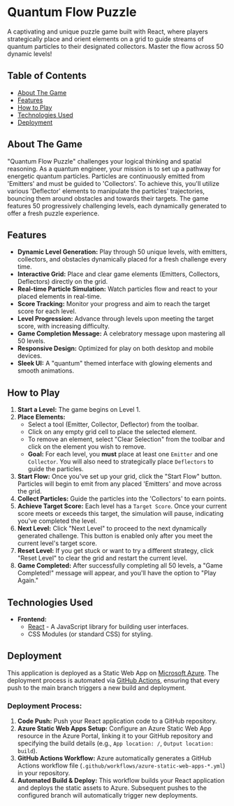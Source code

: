 # Quantum Flow Puzzle

A captivating and unique puzzle game built with React, where players strategically place and orient elements on a grid to guide streams of quantum particles to their designated collectors. Master the flow across 50 dynamic levels!

## Table of Contents

* [About The Game](#about-the-game)
* [Features](#features)
* [How to Play](#how-to-play)
* [Technologies Used](#technologies-used)
* [Deployment](#deployment)

## About The Game

"Quantum Flow Puzzle" challenges your logical thinking and spatial reasoning. As a quantum engineer, your mission is to set up a pathway for energetic quantum particles. Particles are continuously emitted from 'Emitters' and must be guided to 'Collectors'. To achieve this, you'll utilize various 'Deflector' elements to manipulate the particles' trajectories, bouncing them around obstacles and towards their targets. The game features 50 progressively challenging levels, each dynamically generated to offer a fresh puzzle experience.

## Features

* **Dynamic Level Generation:** Play through 50 unique levels, with emitters, collectors, and obstacles dynamically placed for a fresh challenge every time.
* **Interactive Grid:** Place and clear game elements (Emitters, Collectors, Deflectors) directly on the grid.
* **Real-time Particle Simulation:** Watch particles flow and react to your placed elements in real-time.
* **Score Tracking:** Monitor your progress and aim to reach the target score for each level.
* **Level Progression:** Advance through levels upon meeting the target score, with increasing difficulty.
* **Game Completion Message:** A celebratory message upon mastering all 50 levels.
* **Responsive Design:** Optimized for play on both desktop and mobile devices.
* **Sleek UI:** A "quantum" themed interface with glowing elements and smooth animations.

## How to Play

1.  **Start a Level:** The game begins on Level 1.
2.  **Place Elements:**
    * Select a tool (Emitter, Collector, Deflector) from the toolbar.
    * Click on any empty grid cell to place the selected element.
    * To remove an element, select "Clear Selection" from the toolbar and click on the element you wish to remove.
    * **Goal:** For each level, you **must** place at least one `Emitter` and one `Collector`. You will also need to strategically place `Deflectors` to guide the particles.
3.  **Start Flow:** Once you've set up your grid, click the "Start Flow" button. Particles will begin to emit from any placed 'Emitters' and move across the grid.
4.  **Collect Particles:** Guide the particles into the 'Collectors' to earn points.
5.  **Achieve Target Score:** Each level has a `Target Score`. Once your current score meets or exceeds this target, the simulation will pause, indicating you've completed the level.
6.  **Next Level:** Click "Next Level" to proceed to the next dynamically generated challenge. This button is enabled only after you meet the current level's target score.
7.  **Reset Level:** If you get stuck or want to try a different strategy, click "Reset Level" to clear the grid and restart the current level.
8.  **Game Completed:** After successfully completing all 50 levels, a "Game Completed!" message will appear, and you'll have the option to "Play Again."

## Technologies Used

* **Frontend:**
    * [React](https://react.dev/) - A JavaScript library for building user interfaces.
    * CSS Modules (or standard CSS) for styling.

## Deployment

This application is deployed as a Static Web App on [Microsoft Azure](https://azure.microsoft.com/en-us/services/app-service/static/). The deployment process is automated via [GitHub Actions](https://docs.github.com/en-us/actions), ensuring that every push to the main branch triggers a new build and deployment.

### Deployment Process:

1.  **Code Push:** Push your React application code to a GitHub repository.
2.  **Azure Static Web Apps Setup:** Configure an Azure Static Web App resource in the Azure Portal, linking it to your GitHub repository and specifying the build details (e.g., `App location: /`, `Output location: build`).
3.  **GitHub Actions Workflow:** Azure automatically generates a GitHub Actions workflow file (`.github/workflows/azure-static-web-apps-*.yml`) in your repository.
4.  **Automated Build & Deploy:** This workflow builds your React application and deploys the static assets to Azure. Subsequent pushes to the configured branch will automatically trigger new deployments.

